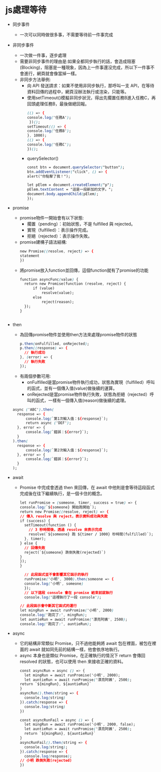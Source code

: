 # js處理等待
* 同步事件
  * 一次可以同時做很多事，不需要等待前一件事完成
 
* 非同步事件
  * 一次做一件事，逐步處理
  * 需要非同步事件的理由是:如果全都同步執行的話，會造成阻塞(Blocking)，阻塞是一種現象，因為上一件事還沒完成，所以下一件事不會進行，網頁就會像當掉一樣。
  * 非同步方法舉例:
    * 向 API 發送請求：如果不使用非同步執行，那呼叫一支 API，在等待資料回傳的過程中，網頁沒辦法執行或渲染，只能等。
    * 使用setTimeout()模擬非同步狀況，得出先擱置任務B進入任務C，再回頭處理任務B，最後做總回報。
      ```CSS
      (() => {
      console.log('任務A');
       })();
      setTimeout(() => {
      console.log('任務B');
      }, 1000);
      (() => {
      console.log('任務C');
      })();
      ```
    * querySelector()
      ```CSS
      const btn = document.querySelector("button");
      btn.addEventListener("click", () => {
      alert("你點擊了我！");

      let pElem = document.createElement("p");
      pElem.textContent = "這是一段新加的文字。";
      document.body.appendChild(pElem);
      });
      ```

* promise
  * promise物件一開始會有以下狀態:
    * 擱置（pending）：初始狀態，不是 fulfilled 與 rejected。
    * 實現（fulfilled）：表示操作完成。
    * 拒絕（rejected）：表示操作失敗。
  * promise建構子語法結構:
    ```CSS
    new Promise((resolve, reject) => {
    statement
    })
    ```
  * 將promise放入function並回傳，這個function就有了promise的功能
    ```CSS
    function asyncFunc(value) {
      return new Promise(function (resolve, reject) {
          if (value)
              resolve(value);
          else
              reject(reason);
      });
    }
  ```
* then
  * 為回傳promise物件並使用then方法來處理promise物件的狀態
    ```CSS
    p.then(onFulfilled, onRejected);
    p.then((response) => {
      // 執行成功
    }, (error) => {
      // 執行失敗
    });
    ```
  * 有兩個參數可用:
    * onFulfilled是當promise物件執行成功，狀態為實現（fulfilled）呼叫的函式，並有一個傳入值(value)做後續的運算。
    * onRejected是當promise物件執行失敗，狀態為拒絕（rejected）呼叫的函式，一樣有一個傳入值(reason)做後續的處理。
  ```CSS
  async ('ABC').then(
    response => {
        console.log(`第1次輸入值：${response}`);
        return async ('DEF');
    }, error => {
        console.log(`錯誤：${error}`);
    }
  ).then(
    response => {
        console.log(`第2次輸入值：${response}`);
    }, error => {
        console.log(`錯誤：${error}`);
    }
  );
  ```
* await
  * Promise 中完成會透過 then 來回傳，在 await 中他則是會等待這段函式完成後在往下繼續執行，是一個卡住的概念。
    ```CSS
    let runPromise = (someone, timer, success = true) => {
    console.log(`${someone} 開始跑開始`);
    return new Promise((resolve, reject) => {
    // 傳入 resolve 與 reject，表示資料成功與失敗
    if (success) {
      setTimeout(function () {
        // 3 秒時間後，透過 resolve 來表示完成
        resolve(`${someone} 跑 ${timer / 1000} 秒時間(fulfilled)`);
      }, timer);
    } else {
      // 回傳失敗
      reject(`${someone} 跌倒失敗(rejected)`)
    }
    });
    }

      // 此段函式並不會影響其它函示的執行
      runPromise('小明', 3000).then(someone => {
      console.log('小明', someone)
      });
      // 以下這段 console 會在 promise 結束前就執行
      console.log('這裡執行了一段 console');

    // 此段函示會中斷其它函式的運行
    let mingRun = await runPromise('小明', 2000)
    console.log('跑完了:', mingRun);
    let auntieRun = await runPromise('漂亮阿姨', 2500);
    console.log('跑完了:', auntieRun);
* async
   * 它的結構非常類似 Promise，只不過他能夠將 await 包在裡面，被包在裡面的 await 就如同先前的結構一樣，他會依序地執行。
   * async 本身也是類似 Promise，在正確執行的情況下 return 會傳回 resolved 的狀態，也可以使用 then 來接收正確的資料。
      ```CSS
      const asyncRun = async () => {
        let mingRun = await runPromise('小明', 2000);
        let auntieRun = await runPromise('漂亮阿姨', 2500);
      return `${mingRun}, ${auntieRun}`
      }
      asyncRun().then(string => {
        console.log(string)
      }).catch(response => {
        console.log(string)
      })

      const asyncRunFail = async () => {
        let mingRun = await runPromise('小明', 2000, false);
        let auntieRun = await runPromise('漂亮阿姨', 2500);
        return `${mingRun}, ${auntieRun}`
      }
      asyncRunFail().then(string => {
        console.log(string);
      }).catch(response => {
        console.log(response);
      // 小明 跌倒失敗(rejected)
      })
      ```
